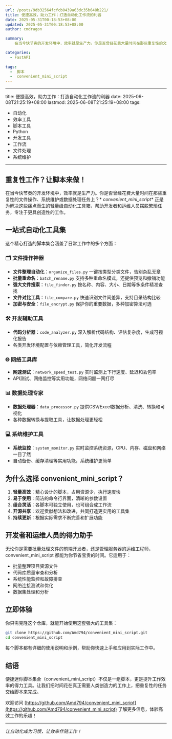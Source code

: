 ```yaml
---
url: /posts/9db32564fcfcb0439a63dc35b648b221/
title: 便捷高效，助力工作：打造自动化工作流的利器  
date: 2025-05-31T00:18:53+08:00  
updated: 2025-05-31T00:18:53+08:00  
author: cmdragon 

summary: 
    在当今快节奏的开发环境中，效率就是生产力。你是否曾经花费大量时间在那些重复性的文件操作、系统维护或数据处理任务上？convenient_mini_script 正是为解决这些痛点而生的轻量级自动化工具箱，帮助开发者和运维人员摆脱繁琐任务，专注于更具创造性的工作。

categories:
  - FastAPI  
  
tags:
  -  脚本
  -  convenient_mini_script
---
```


---
title: 便捷高效，助力工作：打造自动化工作流的利器
date: 2025-06-08T21:25:19+08:00
lastmod: 2025-06-08T21:25:19+08:00
tags:
  - 自动化
  - 效率工具
  - 脚本工具
  - Python
  - 开发工具
  - 工作流
  - 文件处理
  - 系统维护
  
---


## 重复性工作？让脚本来做！

在当今快节奏的开发环境中，效率就是生产力。你是否曾经花费大量时间在那些重复性的文件操作、系统维护或数据处理任务上？*
*convenient_mini_script** 正是为解决这些痛点而生的轻量级自动化工具箱，帮助开发者和运维人员摆脱繁琐任务，专注于更具创造性的工作。

## 一站式自动化工具集

这个精心打造的脚本集合涵盖了日常工作中的多个方面：

### 🗂️ 文件操作神器

* **文件整理自动化**：`organize_files.py` 一键按类型分类文件，告别杂乱无章
* **批量重命名**：`batch_rename.py` 支持多种重命名模式，还提供预览和撤销功能
* **强大文件搜索**：`file_finder.py` 按名称、内容、大小、日期等多条件精准查找
* **文件对比工具**：`file_compare.py` 快速识别文件间差异，支持目录结构比较
* **加密与安全**：`file_encrypt.py` 保护你的重要数据，多种加密算法可选

### 🛠️ 开发辅助工具

* **代码分析器**：`code_analyzer.py` 深入解析代码结构、评估复杂度，生成可视化报告
* 各类开发环境配置与依赖管理工具，简化开发流程

### 🌐 网络工具库

* **网速测试**：`network_speed_test.py` 实时监测上下行速度、延迟和丢包率
* API测试、网络监控等实用功能，网络问题一网打尽

### 📊 数据处理专家

* **数据处理器**：`data_processor.py` 提供CSV/Excel数据分析、清洗、转换和可视化
* 各种数据转换与提取工具，让数据处理更轻松

### 💻 系统维护工具

* **系统监控**：`system_monitor.py` 实时监控系统资源，CPU、内存、磁盘和网络一目了然
* 自动备份、缓存清理等实用功能，系统维护更简单

## 为什么选择 convenient_mini_script？

1. **轻量高效**：精心设计的脚本，占用资源少，执行速度快
2. **易于使用**：简洁的命令行界面，清晰的参数设置
3. **组合灵活**：各脚本可独立使用，也可组合成工作流
4. **开源共享**：欢迎贡献想法和改进，共同打造更实用的工具集
5. **持续更新**：根据实际需求不断完善和扩展功能

## 开发者和运维人员的得力助手

无论你是需要批量处理文件的前端开发者，还是管理服务器的运维工程师，convenient_mini_script 都能为你节省宝贵的时间。它适用于：

* 批量整理项目资源文件
* 代码库质量审查和分析
* 系统性能监控和故障排查
* 网络连接测试和优化
* 数据集处理和分析

## 立即体验

你只需克隆这个仓库，就能开始使用这套强大的工具集：

```bash
git clone https://github.com/Amd794/convenient_mini_script.git
cd convenient_mini_script
```

每个脚本都有详细的使用说明和示例，帮助你快速上手和应用到实际工作中。

## 结语

便捷迷你脚本集合（convenient_mini_script）不仅是一组脚本，更是提升工作效率的得力工具。让我们把时间花在真正需要人类创造力的工作上，把重复性的任务交给脚本来完成。

欢迎访问 [https://github.com/Amd794/convenient_mini_script](https://github.com/Amd794/convenient_mini_script)
了解更多信息，体验高效工作的乐趣！

---

*让自动化成为习惯，让效率伴随工作！*
